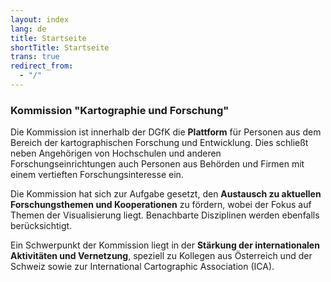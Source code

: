 ```yaml
---
layout: index
lang: de
title: Startseite
shortTitle: Startseite
trans: true
redirect_from:
  - "/"
---
```

### Kommission "Kartographie und Forschung"

Die Kommission ist innerhalb der DGfK die **Plattform** für Personen aus dem Bereich der kartographischen Forschung und Entwicklung. Dies schließt neben Angehörigen von Hochschulen und anderen Forschungseinrichtungen auch Personen aus Behörden und Firmen mit einem vertieften Forschungsinteresse ein.

Die Kommission hat sich zur Aufgabe gesetzt, den **Austausch zu aktuellen Forschungsthemen und Kooperationen** zu fördern, wobei der Fokus auf Themen der Visualisierung liegt. Benachbarte Disziplinen werden ebenfalls berücksichtigt.

Ein Schwerpunkt der Kommission liegt in der **Stärkung der internationalen Aktivitäten und Vernetzung**, speziell zu Kollegen aus Österreich und der Schweiz sowie zur International Cartographic Association (ICA).